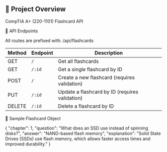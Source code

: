 ## 🎯 Project Overview

CompTIA A+ (220-1101) Flashcard API

📡 API Endpoints

All routes are prefixed with: /api/flashcards

| Method | Endpoint | Description                                    |
| ------ | -------- | ---------------------------------------------- |
| GET    | `/`      | Get all flashcards                             |
| GET    | `/:id`   | Get a single flashcard by ID                   |
| POST   | `/`      | Create a new flashcard (requires validation)   |
| PUT    | `/:id`   | Update a flashcard by ID (requires validation) |
| DELETE | `/:id`   | Delete a flashcard by ID                       |


🧪 Sample Flashcard Object

{
  "chapter": 1,
  "question": "What does an SSD use instead of spinning disks?",
  "answer": "NAND-based flash memory",
  "explanation": "Solid State Drives (SSDs) use flash memory, which allows faster access times and improved durability."
}
